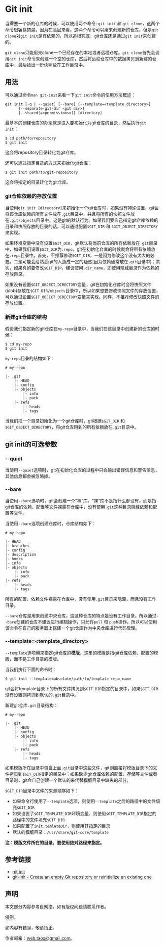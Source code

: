 # Git init

当需要一个新的仓库的时候，可以使用两个命令: `git init` 和 `git clone`，这两个命令很容易搞混，因为在高层来看，这两个命令可以用来创建新的仓库，但是`git clone`对`git init`是有依赖的，所以追根究底，git仓库还是通过`git init`来创建的。

`git clone`只能用来clone一个已经存在的本地或者远程仓库。`git clone`首先会调用`git init`命令来创建一个空的仓库，然后将远程仓库中的数据拷贝到新建的仓库中，最后捡出一份快照放在工作目录中。

## 用法

可以通过命令`man git-init`来看一下`git init`命令的使用方法概述：

```shell
git init [-q | --quiet] [--bare] [--template=<template_directory>]
	  [--separate-git-dir <git dir>]
	  [--shared[=<permissions>]] [directory]
```

最基本的创建仓库的办法就是进入要初始化为git仓库的目录，然后执行`git init`：

```shell
$ cd path/to/repository
$ git init
```
这会将repository目录转化为git仓库。

还可以通过指定目录的方式来初始化git仓库：

```shell
$ git init path/to/git-repository
```
这会将指定的目录转化为git仓库。

### git仓库依赖的存放位置

当使用`git init [directory]`来初始化一个git仓库时，如果没有特殊设置，git会将该仓库依赖的所有文件放在`.git`目录中，并且将所有的快照文件放在`.git/objects`目录中，这是git的默认行为。如果我们要自己指定git仓库依赖的目录和快照存放的目录的话，可以通过配置`$GIT_DIR` 和 `$GIT_OBJECT_DIRECTORY`来实现。

如果环境变量中没有设置`$GIT_DIR`，git默认将当前仓库的所有依赖放在`.git`目录中，如果我们设置`$GIT_DIR`为`.repo`，git在初始化仓库的时候就会将所有依赖放在`.repo`目录中。首先，不推荐修改`$GIT_DIR`，一是因为修改这个没有太大的必要，二是可能会给熟悉git的人造成一定的疑惑(因为依赖通常放在`.git`目录中)；其次，如果真的要修改`$GIT_DIR`，建议使用`.dir_name`，即使用隐藏目录作为依赖的存放目录。

如果没有设置`$GIT_OBJECT_DIRECTORY`变量，git在初始化仓库时会将快照文件(blob)存放在`$GIT_DIR/objects`目录中，所以如果想要修改快照文件的存放位置，可以通过设置`$GIT_OBJECT_DIRECTORY`变量来实现。同样，不推荐修改快照文件的存放位置。

### 新建git仓库的结构

假设我们指定新的git仓库在`my-repo`目录中，当我们在该目录中创建新的仓库的时候：

```shell
$ cd my-repo
$ git init
```

`my-repo`目录的结构如下：

```git
# my-repo

|- .git
	|- HEAD
	|- config
	|- objects
		|- info
		|- pack
	|- refs
		|- heads
		|- tags
```

当我们把一个目录初始化为一个git仓库时，git根据`$GIT_DIR` 和 `$GIT_OBJECT_DIRECTORY`，将git仓库用到的所有依赖放在`.git`目录中。

## git init的可选参数

### --quiet

当使用`--quiet`选项时，git在初始化仓库的过程中只会输出错误信息和警告信息，其他信息都会被忽略掉。

### --bare

当使用`--bare`选项时，git会创建一个“裸”库。“裸”库不是指什么都没有，而是指git仓库的依赖、配置等文件裸露在仓库中，没有使用`.git`这种目录隐藏依赖和配置等文件。

当使用`--bare`选项创建仓库时，仓库结构如下：

```git
# my-repo

|- HEAD
|- branches
|- config
|- description
|- hooks
|- info
|- objects
	|- info
	|- pack
|- refs
	|- heads
	|- tags
```

所有的配置、依赖文件裸露在仓库中，没有使用`.git`目录来隐藏，而且没有工作目录。

`--bare`仓库是用来创建中央仓库，这这种仓库的特点是没有工作目录，所以通过`--bare`创建的仓库不建议进行编辑操作，只允许`pull` 和 `push`操作。所以可以使用该命令在自己的服务器上搭建一个git仓库作为中央仓库进行代码管理。

### --template=\<template_directory\>

`--template`选项用来指定git仓库的**模版**，这里的模版是指git仓库依赖、配置的模版，而不是工作目录的模版。

当我们执行下面的命令时：

```shell
$ git init --template=absolute/path/to/template repo_name
```

git会将template目录下的所有文件拷贝到`$GIT_DIR`指定的目录中，如果`$GIT_DIR`没有设置则拷贝到默认的`.git`目录中。

新建git仓库`.git`目录结构：

```git
# my-repo

|- .git
	|- HEAD
	|- config
	|- objects
		|- info
		|- pack
	|- refs
		|- heads
		|- tags
```

如果模版所在目录中包含上面`.git`目录中这些文件，git则直接将模版目录下的文件拷贝到`$GIT_DIR`指定的目录中；如果缺少git仓库依赖的配置、存储等文件或者目录时，git会自己创建一个默认的来代替模版目录中缺失的部分。

`$GIT_DIR`目录中文件的来源顺序如下：

* 如果命令行使用了`--template`选项，则使用`--template`之后的路径中的文件填充`$GIT_DIR`
* 如果设置了`$GIT_TEMPLATE_DIR`环境变量，则使用`$GIT_TEMPLATE_DIR`指定的路径中的文件填充`$GIT_DIR`
* 如果配置了`init.temlateDir`，则使用其指定的目录
* 默认的模版目录：`/usr/share/git-core/template`

**注：模版文件所在的目录，要使用绝对路径来指定。**

## 参考链接

* [git init](https://www.atlassian.com/git/tutorials/setting-up-a-repository/git-init)
* [git-init - Create an empty Git repository or reinitialize an existing one](https://git-scm.com/docs/git-init)

## 声明

本文部分内容参考自网络，如有版权问题请联系作者。

侵删。

如内容有错误，敬请指正。

作者邮箱：web.taox@gmail.com。